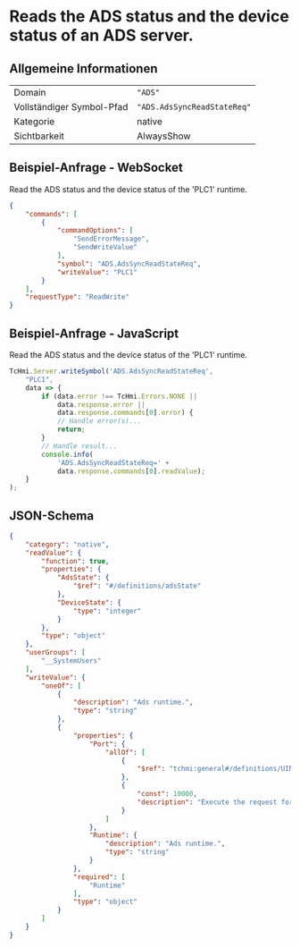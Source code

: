 # Reads the ADS status and the device status of an ADS server.

## Allgemeine Informationen

|  |  |
| - | - |
| Domain | `"ADS"` |
| Vollständiger Symbol-Pfad | `"ADS.AdsSyncReadStateReq"` |
| Kategorie | native |
| Sichtbarkeit | AlwaysShow |

## Beispiel-Anfrage - WebSocket

Read the ADS status and the device status of the 'PLC1' runtime.
```json
{
    "commands": [
        {
            "commandOptions": [
                "SendErrorMessage",
                "SendWriteValue"
            ],
            "symbol": "ADS.AdsSyncReadStateReq",
            "writeValue": "PLC1"
        }
    ],
    "requestType": "ReadWrite"
}
```

## Beispiel-Anfrage - JavaScript

Read the ADS status and the device status of the 'PLC1' runtime.
```javascript
TcHmi.Server.writeSymbol('ADS.AdsSyncReadStateReq',
    "PLC1",
    data => {
        if (data.error !== TcHmi.Errors.NONE ||
            data.response.error ||
            data.response.commands[0].error) {
            // Handle error(s)...
            return;
        }
        // Handle result...
        console.info(
            'ADS.AdsSyncReadStateReq=' +
            data.response.commands[0].readValue);
    }
);
```

## JSON-Schema

```json
{
    "category": "native",
    "readValue": {
        "function": true,
        "properties": {
            "AdsState": {
                "$ref": "#/definitions/adsState"
            },
            "DeviceState": {
                "type": "integer"
            }
        },
        "type": "object"
    },
    "userGroups": [
        "__SystemUsers"
    ],
    "writeValue": {
        "oneOf": [
            {
                "description": "Ads runtime.",
                "type": "string"
            },
            {
                "properties": {
                    "Port": {
                        "allOf": [
                            {
                                "$ref": "tchmi:general#/definitions/UINT32"
                            },
                            {
                                "const": 10000,
                                "description": "Execute the request for a different ADS port"
                            }
                        ]
                    },
                    "Runtime": {
                        "description": "Ads runtime.",
                        "type": "string"
                    }
                },
                "required": [
                    "Runtime"
                ],
                "type": "object"
            }
        ]
    }
}
```
